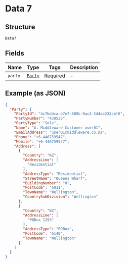 
# Data 7

## Structure

`Data7`

## Fields

| Name | Type | Tags | Description |
|  --- | --- | --- | --- |
| `party` | [`Party`](../../doc/models/party.md) | Required | - |

## Example (as JSON)

```json
{
  "Party": {
    "PartyId": "4c7bddca-b7e7-509b-9ac3-5d4ae233cbf0",
    "PartyNumber": "430535",
    "PartyType": "Sole",
    "Name": "A. Middleware Customer user01",
    "EmailAddress": "user01@middleware.co.nz",
    "Phone": "+6-446759547",
    "Mobile": "+6-446759547",
    "Address": [
      {
        "Country": "NZ",
        "AddressLine": [
          "Residential"
        ],
        "AddressType": "Residential",
        "StreetName": "Queens Wharf",
        "BuildingNumber": "8",
        "PostCode": "6011",
        "TownName": "Wellington",
        "CountrySubDivision": "Wellington"
      },
      {
        "Country": "NZ",
        "AddressLine": [
          "POBox 1293"
        ],
        "AddressType": "POBox",
        "PostCode": "6140",
        "TownName": "Wellington"
      }
    ]
  }
}
```

